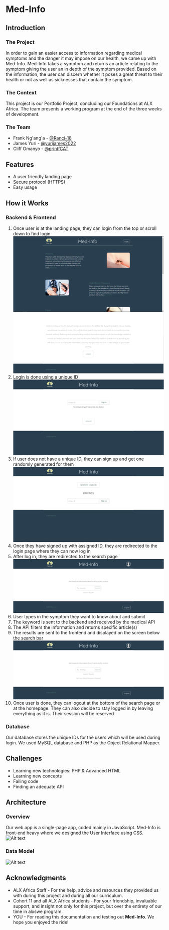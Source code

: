 # Med-Info
## Introduction
### The Project
In order to gain an easier access to information regarding medical symptoms and the danger it may impose on our health, we came up with Med-Info. Med-Info takes a symptom and returns an article relating to the symptom giving the user an in depth of the symptom provided. Based on the information, the user can discern whether it poses a great threat to their health or not as well as sicknesses that contain the symptom.
### The Context
This project is our Portfolio Project, concluding our Foundations at ALX Africa. The team presents a working program at the end of the three weeks of development.
### The Team
* Frank Ng'ang'a - [@Ranci-18](https://github.com/Ranci-18)
* James Yuri - [@yurijames2022](https://github.com/yurijames2022)
* Cliff Omanyo - [@printfCAT](https://github.com/printfCAT)
## Features
* A user friendly landing page
* Secure protocol (HTTPS)
* Easy usage
## How it Works
### Backend & Frontend
1. Once user is at the landing page, they can login from the top or scroll down to find login
![Alt text](<https://github.com/Ranci-18/Health_Web_Service/blob/main/screenshots/Annotation%202023-09-04%20203152.png>)
![Alt text](<https://github.com/Ranci-18/Health_Web_Service/blob/main/screenshots/Screenshot%202023-09-11%20124028.png>)
2. Login is done using a unique ID
![Alt text](<https://github.com/Ranci-18/Health_Web_Service/blob/main/screenshots/Annotation%202023-09-04%20203617.png>)
3. If user does not have a unique ID, they can sign up and get one randomly generated for them
![Alt text](<https://github.com/Ranci-18/Health_Web_Service/blob/main/screenshots/Annotation%202023-09-04%20203712.png>)
4. Once they have signed up with assigned ID, they are redirected to the login page where they can now log in
5. After log in, they are redirected to the search page
![Alt text](<https://github.com/Ranci-18/Health_Web_Service/blob/main/screenshots/Screenshot%202023-09-11%20124721.png>)
6. User types in the symptom they want to know about and submit
7. The keyword is sent to the backend and received by the medical API
8. The API filters the information and returns specific article(s)
9. The results are sent to the frontend and displayed on the screen below the search bar
![Alt text](<https://github.com/Ranci-18/Health_Web_Service/blob/main/screenshots/Screenshot%202023-09-11%20124818.png>)
10. Once user is done, they can logout at the bottom of the search page or at the homepage. They can also decide to stay logged in by leaving everything as it is. Their session will be reserved
### Database
Our database stores the unique IDs for the users which will be used during login. We used MySQL database and PHP as the Object Relational Mapper.
## Challenges
* Learning new technologies: PHP & Advanced HTML
* Learning new concepts
* Failing code
* Finding an adequate API
## Architecture
### Overview
Our web app is a single-page app, coded mainly in JavaScript. Med-Info is front-end heavy where we designed the User Interface using CSS.
![Alt text](<https://github.com/Ranci-18/Health_Web_Service/blob/main/screenshots/Screenshot%202023-09-11%142518.png>)
### Data Model
![Alt text](<https://github.com/Ranci-18/Health_Web_Service/blob/main/screenshots/Screenshot%202023-09-11%142555.png>)
## Acknowledgments
* ALX Africa Staff - For the help, advice and resources they provided us with during this project and during all our curriculum.
* Cohort 11 and all ALX Africa students - For your friendship, invaluable support, and insight not only for this project, but over the entirety of our time in alxswe program.
* YOU - For reading this documentation and testing out __Med-Info__. We hope you enjoyed the ride!